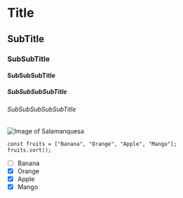 # Title
## SubTitle
### SubSubTitle
#### SubSubSubTitle
##### SubSubSubSubTitle
###### SubSubSubSubSubTitle

![Image of Salamanquesa](https://fotografias.antena3.com/clipping/cmsimages02/2020/08/27/71CBEAFA-FCA9-4E99-B3C8-A66606B59EDD/98.jpg?crop=1920,1080,x0,y34&width=1900&height=1069&optimize=high&format=webply)
```
const fruits = ["Banana", "Orange", "Apple", "Mango"];
fruits.sort();
```

- [ ] Banana
- [x] Orange
- [x] Apple
- [x] Mango
